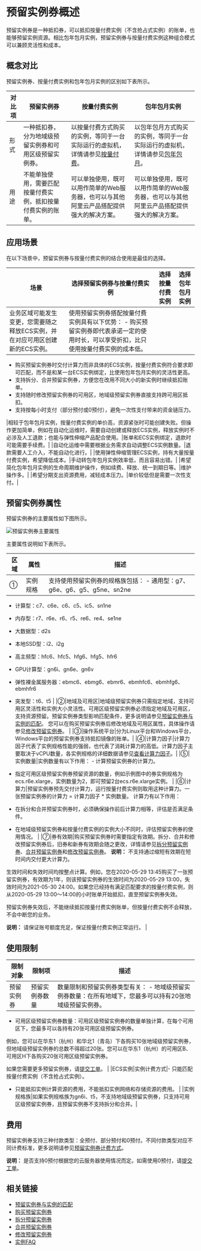 # 预留实例券概述

预留实例券是一种抵扣券，可以抵扣按量付费实例（不含抢占式实例）的账单，也能够预留实例资源。相比包年包月实例，预留实例券与按量付费实例这种组合模式可以兼顾灵活性和成本。



## 概念对比

预留实例券、按量付费实例和包年包月实例的区别如下表所示。

|对比项|预留实例券|按量付费实例|包年包月实例|
|---|-----|------|------|
|形式|一种抵扣券，分为地域级预留实例券和可用区级预留实例券。|以按量付费方式购买的实例，等同于一台实际运行的虚拟机，详情请参见[按量付费](/intl.zh-CN/产品计费/计费方式/按量付费.md)。|以包年包月方式购买的实例，等同于一台实际运行的虚拟机，详情请参见[包年包月](/intl.zh-CN/产品计费/计费方式/包年包月.md)。|
|用途|不能单独使用，需要匹配按量付费实例，抵扣按量付费实例的账单。|可以单独使用，既可以用作简单的Web服务器，也可以与其他阿里云产品搭配提供强大的解决方案。|可以单独使用，既可以用作简单的Web服务器，也可以与其他阿里云产品搭配提供强大的解决方案。|

## 应用场景

在以下场景中，预留实例券与按量付费实例的结合使用是最佳的选择。

|场景|选择预留实例券与按量付费实例|选择按量付费实例|选择包年包月实例|
|--|--------------|--------|--------|
|业务区域可能发生变更，您需要随之释放ECS实例，并在对应可用区创建新的ECS实例。|使用预留实例券搭配按量付费实例具有以下优势： -   购买预留实例券即代表承诺一定的使用时长，可以享受折扣，比只使用按量付费实例的成本低。
-   购买预留实例券时交付计算力而非具体的ECS实例，按量付费实例符合要求即可匹配，而不是和某一台ECS实例绑定，比使用包年包月实例的灵活性更高。
-   支持拆分、合并预留实例券，方便您在改用不同大小的新实例时继续抵扣账单。
-   支持随时修改预留实例券的可用区，地域级预留实例券直接支持跨可用区抵扣。
-   支持按每小时支付（部分预付或0预付），避免一次性支付带来的资金链压力。

|相较于包年包月实例，按量付费实例的单价高，资源紧张时可能创建失败。但操作更加简单，例如在自动化运维时，需要自动创建或释放ECS实例，释放实例时不必涉及人工退款；也能与弹性伸缩产品配合使用。|账单和ECS实例绑定，退款时可能需要手续费。|
|自动化运维中需要根据业务需求自动调整ECS实例数量。|退款需要人工介入，不能自动化进行。|
|使用弹性伸缩管理ECS实例，持有大量按量付费实例，希望降低成本。|手动转包年包月实例效率低，而且容易出错。|
|希望简化包年包月实例的生命周期维护操作，例如续费、释放、统一到期日等。|维护操作多。|
|希望分期支出资源费用，减轻成本压力。|单价较低但是需要一次性支付。|

## 预留实例券属性

预留实例券的主要属性如下图所示。

![预留实例券主要属性](https://static-aliyun-doc.oss-accelerate.aliyuncs.com/assets/img/zh-CN/1704359951/p112054.png)

主要属性说明如下表所示。

|区域|属性|描述|
|--|--|--|
|①|实例规格|支持使用预留实例券的规格族包括： -   通用型：g7、g6e、g6、g5、g5ne、sn2ne
-   计算型：c7、c6e、c6、c5、ic5、sn1ne
-   内存型：r7、r6e、r6、r5、re6、re4、se1ne
-   大数据型：d2s
-   本地SSD型：i2、i2g
-   高主频型：hfc6、hfc5、hfg6、hfg5、hfr6
-   GPU计算型：gn6i、gn6e、gn6v
-   弹性裸金属服务器：ebmc6、ebmg6、ebmr6、ebmhfc6、ebmhfg6、ebmhfr6
-   突发型：t6、t5 |
|②|地域及可用区|地域级预留实例券只需指定地域，支持可用区灵活性和实例大小灵活性。可用区级预留实例券必须指定地域及可用区，支持资源预留。预留实例券类型影响匹配条件，更多说明请参见[预留实例券与实例的匹配](/intl.zh-CN/实例/选择实例购买方式/预留实例券/预留实例券与实例的匹配.md)。 您可以在购买预留实例券后修改地域及可用区属性，具体操作请参见[修改预留实例券](/intl.zh-CN/实例/选择实例购买方式/预留实例券/修改预留实例券.md)。 |
|③|操作系统平台|分为Linux平台和Windows平台，Windows平台的预留实例券支持抵扣镜像的账单。|
|④|计算力因子|计算力因子代表了实例规格性能的强弱，也代表了消耗计算力的高低。计算力因子主要取决于vCPU数量，各实例规格的详细数据请参见[查看计算力因子](/intl.zh-CN/实例/选择实例购买方式/预留实例券/查看计算力因子.md)。|
|⑤|实例数量|实例数量有以下作用： -   计算预留实例券的计算力。
-   指定可用区级预留实例券预留资源的数量，例如示例图中的券实例规格为ecs.r6e.xlarge，实例数量为2，即可预留2台ecs.r6e.xlarge实例。 |
|⑥|计算力|预留实例券预先交付计算力，运行按量付费实例则取用这种计算力。一张预留实例券的计算力 = 计算力因子 \* 实例数量。 计算力有以下作用：

-   在拆分和合并预留实例券时，必须确保操作前后计算力相等，评估是否满足条件。
-   在地域级预留实例券和按量付费实例的实例大小不同时，评估预留实例券的使用情况。 |
|⑦|券有效期|购买预留实例券时需要指定有效期。拆分、合并和修改预留实例券后，旧券和新券有效期会随之更改，详情请参见[拆分预留实例券](/intl.zh-CN/实例/选择实例购买方式/预留实例券/拆分预留实例券.md)、[合并预留实例券](/intl.zh-CN/实例/选择实例购买方式/预留实例券/合并预留实例券.md)和[修改预留实例券](/intl.zh-CN/实例/选择实例购买方式/预留实例券/修改预留实例券.md)。 **说明：** 不支持通过缩短有效期在短时间内交付更大计算力。

生效时间和失效时间均按整点计算。例如，您在2020-05-29 13:45购买了一张预留实例券，有效期为1年，则该预留实例券的生效时间为2020-05-29 13:00，失效时间为2021-05-30 24:00。如果您已经持有满足匹配要求的按量付费实例，则从2020-05-29 13:00～14:00的小时账单开始抵扣，直至预留实例券失效。

预留实例券失效后，不能继续抵扣按量付费实例账单，但按量付费实例不会释放，不会中断您的业务。

**说明：** 请保证账号额度充足，保证按量付费实例正常运行。 |

## 使用限制

|限制对象|限制项|描述|
|----|---|--|
|预留实例券|预留实例券数量|数量限制和预留实例券类型有关： -   地域级预留实例券数量：在所有地域下，您最多可以持有20张地域级预留实例券。
-   可用区级预留实例券数量：可用区级预留实例券的数量单独计算，在每个可用区下，您最多可以各持有20张可用区级预留实例券。

例如，您可以在华东1（杭州）和华北1（青岛）下各购买10张地域级预留实例券，但地域级预留实例券的总数不得超过20张。您可以在华东1（杭州）的可用区B、可用区H下各购买20张可用区级预留实例券。

如果您需要更多预留实例券，请[提交工单](https://workorder-intl.console.aliyun.com/console.htm)。 |
|ECS实例|实例计费方式|-   只能匹配按量付费实例（不含抢占式实例）。
-   只能抵扣实例计算资源的费用，不能抵扣实例网络和存储资源的费用。 |
|实例规格族|如果实例规格族为gn6i、t5，不支持地域级预留实例券，只支持可用区级预留实例券，且预留实例券不支持拆分和合并。|

## 费用

预留实例券支持三种付款类型：全预付、部分预付和0预付。不同付款类型对应不同计费标准，更多说明请参见[预留实例券计费方式](/intl.zh-CN/产品计费/计费方式/预留实例券.md)。

**说明：** 是否支持0预付根据您的云服务器使用情况而定。如需使用0预付，请[提交工单](https://workorder-intl.console.aliyun.com/console.htm)。

## 相关链接

-   [预留实例券与实例的匹配](/intl.zh-CN/实例/选择实例购买方式/预留实例券/预留实例券与实例的匹配.md)
-   [购买预留实例券](/intl.zh-CN/实例/选择实例购买方式/预留实例券/购买预留实例券.md)
-   [拆分预留实例券](/intl.zh-CN/实例/选择实例购买方式/预留实例券/拆分预留实例券.md)
-   [合并预留实例券](/intl.zh-CN/实例/选择实例购买方式/预留实例券/合并预留实例券.md)
-   [修改预留实例券](/intl.zh-CN/实例/选择实例购买方式/预留实例券/修改预留实例券.md)
-   [实例FAQ](/intl.zh-CN/实例/实例FAQ.md)


